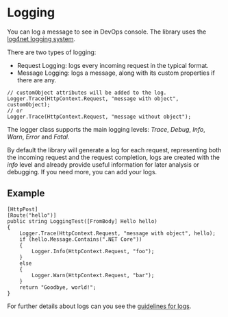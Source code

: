 # Logging
You can log a message to see in DevOps console. The library uses the [log4net logging system](https://logging.apache.org/log4net/).

There are two types of logging:
 * Request Logging: logs every incoming request in the typical format.
 * Message Logging: logs a message, along with its custom properties if there are any.
 
```
// customObject attributes will be added to the log.
Logger.Trace(HttpContext.Request, "message with object", customObject);
// or
Logger.Trace(HttpContext.Request, "message without object");
```

The logger class supports the main logging levels: *Trace*, *Debug*, *Info*, *Warn*, *Error* and *Fatal*.


By default the library will generate a log for each request, representing both the incoming request and the request completion, logs are created with the *info* level and already provide useful information for later analysis or debugging. If you need more, you can add your logs.

## Example 
```
[HttpPost]
[Route("hello")]
public string LoggingTest([FromBody] Hello hello)
{
    Logger.Trace(HttpContext.Request, "message with object", hello);
    if (hello.Message.Contains(".NET Core"))
    {
        Logger.Info(HttpContext.Request, "foo");
    }
    else
    {
        Logger.Warn(HttpContext.Request, "bar");
    }
    return "Goodbye, world!";
}
```
For further details about logs can you see the [guidelines for logs](https://docs.mia-platform.eu/development_suite/monitoring-dashboard/dev_ops_guide/log/).
